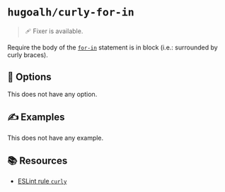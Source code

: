 # `hugoalh/curly-for-in`

> 🩹 Fixer is available.

Require the body of the [`for-in`][ecmascript-for-in] statement is in block (i.e.: surrounded by curly braces).

## 🔧 Options

This does not have any option.

## ✍️ Examples

This does not have any example.

## 📚 Resources

- [ESLint rule `curly`](https://eslint.org/docs/latest/rules/curly)

[ecmascript-for-in]: https://developer.mozilla.org/en-US/docs/Web/JavaScript/Reference/Statements/for...in
